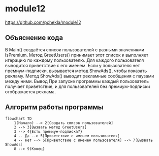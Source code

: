 # module12

https://github.com/pchekla/module12

## Объяснение кода
В Main() создаётся список пользователей с разными значениями IsPremium.
Метод GreetUsers() принимает этот список и выполняет итерацию по каждому пользователю.
Для каждого пользователя выводится приветствие с его именем.
Если у пользователя нет премиум-подписки, вызывается метод ShowAds(), чтобы показать рекламу.
Метод ShowAds() выводит рекламные сообщения с паузами между ними.
Вывод
При запуске программы каждый пользователь получает приветствие, и для пользователей без премиум-подписки отображается реклама.

## Алгоритм работы программы


```mermaid
flowchart TD
    1(Начало) --> 2[Создать список пользователей]
    2 --> 3[Вызвать метод GreetUsers]
    3 --> 4{Есть премиум-подписка?}
    4 -- Да --> 5[Приветствие с именем пользователя]
    4 -- Нет --> 6[Приветствие с именем пользователя] --> 7[Вызвать ShowAds]
    8 --> 9(Конец)

